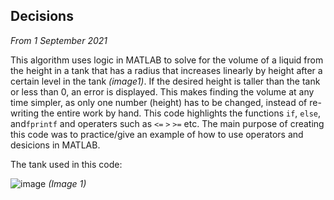 ## Decisions

*From 1 September 2021*

This algorithm uses logic in MATLAB to solve for the volume of a liquid from the height in a tank that has a radius that increases linearly by height after a certain level in the tank *(image1)*. If the desired height is taller than the tank or less than 0, an error is displayed. This makes finding the volume at any time simpler, as only one number (height) has to be changed, instead of re-writing the entire work by hand. This code highlights the functions `if`, `else`, and`fprintf` and operaters such as `<=` `>` `>=` etc. The main purpose of creating this code was to practice/give an example of how to use operators and desicions in MATLAB.

The tank used in this code:

![image](https://user-images.githubusercontent.com/95257867/144133188-597ab912-c8ba-4e9b-9486-c394840697d7.png) *(Image 1)*
